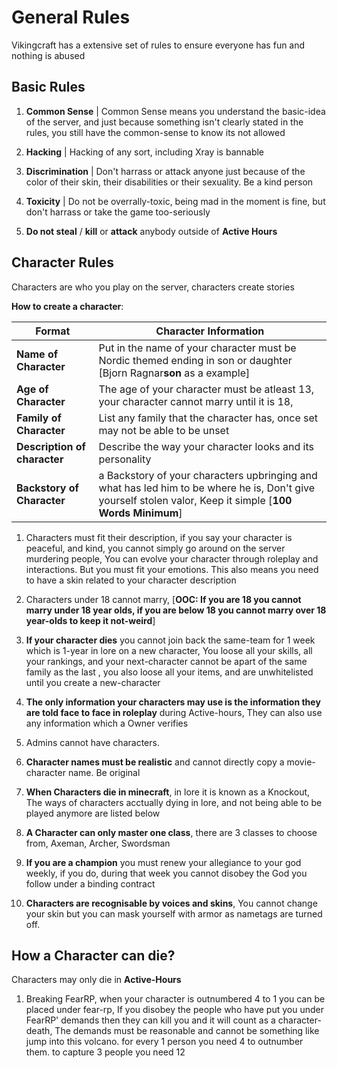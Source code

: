# General Rules
Vikingcraft has a extensive set of rules to ensure everyone has fun  and nothing is abused 
## Basic Rules
1. **Common Sense** | Common Sense means you understand the basic-idea of the server, and just because something isn't clearly stated in the rules, you still have the common-sense to know its not allowed

2. **Hacking** | Hacking of any sort, including Xray is bannable

3. **Discrimination** | Don't harrass or attack anyone just because of the color of their skin, their disabilities or their sexuality. Be a kind person

4. **Toxicity** | Do not be overrally-toxic, being mad in the moment is fine, but don't harrass or take the game too-seriously

5. **Do not steal** / **kill** or **attack** anybody outside of **Active Hours**

## Character Rules
Characters are who you play on the server, characters create stories

**How to create a character**:

Format | Character Information
--- | ---
**Name of Character** | Put in the name of your character must be Nordic themed ending in son or daughter [Bjorn Ragnar**son** as a example]
**Age of Character** | The age of your character must be atleast 13, your character cannot marry until it is 18, 
**Family of Character** | List any family that the character has, once set may not be able to be unset
**Description of character** | Describe the way your character looks and its personality
**Backstory of Character** | a Backstory of your characters upbringing and what has led him to be where he is, Don't give yourself stolen valor,  Keep it simple [**100 Words Minimum**]

1. Characters must fit their description, if you say your character is peaceful, and kind, you cannot simply go around on the server murdering people, You can evolve your character through roleplay and interactions. But you must fit your emotions. This also means you need to have a skin related to your character description

2. Characters under 18 cannot marry, [**OOC: If you are 18 you cannot marry under 18 year olds, if you are below 18 you cannot marry over 18 year-olds to keep it not-weird**]

3. **If your character dies** you cannot join back the same-team for 1 week which is 1-year in lore on a new character, You loose all your skills, all your rankings, and your next-character cannot be apart of the same family as the last
, you also loose all your items, and are unwhitelisted until you create a new-character

4. **The only information your characters may use is the information they are told face to face in roleplay** during Active-hours, They can also use any information which a Owner verifies

5. Admins cannot have characters.

6. **Character names must be realistic** and cannot directly copy a movie-character name. Be original

7. **When Characters die in minecraft**, in lore it is known as a Knockout, The ways of characters acctually dying in lore, and not being able to be played anymore are listed below

8. **A Character can only master one class**, there are 3 classes to choose from, Axeman, Archer, Swordsman

9. **If you are a champion** you must renew your allegiance to your god weekly, if you do, during that week you cannot disobey the God you follow under a binding contract

10. **Characters are recognisable by voices and skins**, You cannot change your skin but you can mask yourself with armor as nametags are turned off.

## How a Character can die?
Characters may only die in **Active-Hours**

1. Breaking FearRP, when your character is outnumbered 4 to 1 you can be placed under fear-rp, If you disobey the people who have put you under FearRP' demands then they can kill you and it will count as a character-death, The demands must be reasonable and cannot be something like jump into this volcano. for every 1 person you need 4 to outnumber them. to capture 3 people you need 12








